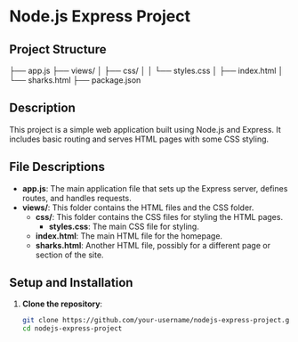 # Node.js Express Project

## Project Structure

├── app.js
├── views/
│ ├── css/
│ │ └── styles.css
│ ├── index.html
│ └── sharks.html
├── package.json


## Description

This project is a simple web application built using Node.js and Express. It includes basic routing and serves HTML pages with some CSS styling.

## File Descriptions

- **app.js**: The main application file that sets up the Express server, defines routes, and handles requests.
- **views/**: This folder contains the HTML files and the CSS folder.
  - **css/**: This folder contains the CSS files for styling the HTML pages.
    - **styles.css**: The main CSS file for styling.
  - **index.html**: The main HTML file for the homepage.
  - **sharks.html**: Another HTML file, possibly for a different page or section of the site.

## Setup and Installation

1. **Clone the repository**:
   ```bash
   git clone https://github.com/your-username/nodejs-express-project.git
   cd nodejs-express-project
